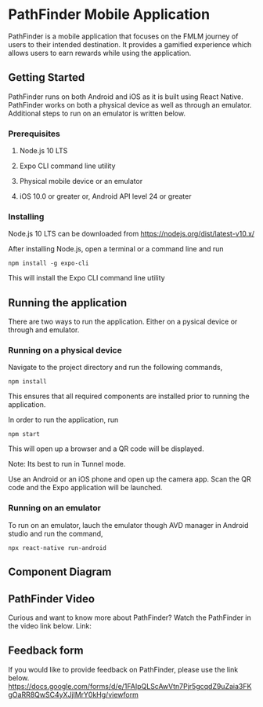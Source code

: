 # PathFinder Mobile Application

PathFinder is a mobile application that focuses on the FMLM journey of users to their intended destination. It provides a gamified experience which allows users to earn rewards while using the application.

## Getting Started

PathFinder runs on both Android and iOS as it is built using React Native. PathFinder works on both a physical device as well as through an emulator. Additional steps to run on an emulator is written below. 


### Prerequisites


1. Node.js 10 LTS

2. Expo CLI command line utility

3. Physical mobile device or an emulator

4. iOS 10.0 or greater or, Android API level 24 or greater


### Installing

Node.js 10 LTS can be downloaded from https://nodejs.org/dist/latest-v10.x/

After installing Node.js, open a terminal or a command line and run

```
npm install -g expo-cli
```

This will install the Expo CLI command line utility

## Running the application

There are two ways to run the application. Either on a pysical device or through and emulator.


### Running on a physical device

Navigate to the project directory and run the following commands,


```
npm install 
```

This ensures that all required components are installed prior to running the application. 

In order to run the application, run

```
npm start 
```

This will open up a browser and a QR code will be displayed. 

Note: Its best to run in Tunnel mode.

Use an Android or an iOS phone and open up the camera app. Scan the QR code and the Expo application will be launched. 

### Running on an emulator

To run on an emulator, lauch the emulator though AVD manager in Android studio and run the command,

```
npx react-native run-android
```

## Component Diagram


## PathFinder Video

Curious and want to know more about PathFinder? Watch the PathFinder in the video link below.
Link: 

## Feedback form

If you would like to provide feedback on PathFinder, please use the link below.
https://docs.google.com/forms/d/e/1FAIpQLScAwVtn7Pjr5gcqdZ9uZaia3FKgOaRR8QwSC4yXJjlMrY0kHg/viewform
